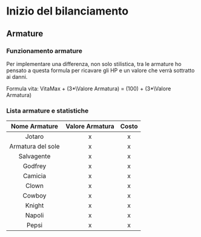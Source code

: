 # Inizio del bilanciamento

## Armature
### Funzionamento armature
Per implementare una differenza, non solo stilistica, tra le armature ho pensato a questa formula per ricavare gli HP e un valore che verrà sottratto ai danni.

Formula vita:  VitaMax + (3*\Valore Armatura) = (100) + (3*\Valore Armatura)


### Lista armature e statistiche

|Nome Armature|Valore Armatura|Costo|
|:---:|:---:|:---:|
|Jotaro|x|x|
|Armatura del sole|x|x|
|Salvagente|x|x|
|Godfrey|x|x|
|Camicia|x|x|
|Clown|x|x|
|Cowboy|x|x|
|Knight|x|x|
|Napoli|x|x|
|Pepsi|x|x|
